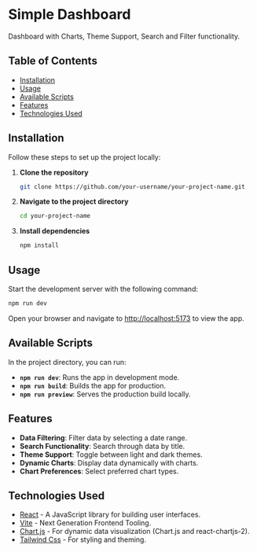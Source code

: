 # Simple Dashboard

Dashboard with Charts, Theme Support, Search and Filter functionality. 

## Table of Contents

- [Installation](#installation)
- [Usage](#usage)
- [Available Scripts](#available-scripts)
- [Features](#features)
- [Technologies Used](#technologies-used)

## Installation

Follow these steps to set up the project locally:

1. **Clone the repository**

   ```bash
   git clone https://github.com/your-username/your-project-name.git
   ```

2. **Navigate to the project directory**

   ```bash
   cd your-project-name
   ```

3. **Install dependencies**

   ```bash
   npm install
   ```

## Usage

Start the development server with the following command:

```bash
npm run dev
```

Open your browser and navigate to [http://localhost:5173](http://localhost:5173) to view the app.

## Available Scripts

In the project directory, you can run:

- **`npm run dev`**: Runs the app in development mode.
- **`npm run build`**: Builds the app for production.
- **`npm run preview`**: Serves the production build locally.

## Features

- **Data Filtering**: Filter data by selecting a date range.
- **Search Functionality**: Search through data by title.
- **Theme Support**: Toggle between light and dark themes.
- **Dynamic Charts**: Display data dynamically with charts.
- **Chart Preferences**: Select preferred chart types.

## Technologies Used

- [React](https://reactjs.org/) - A JavaScript library for building user interfaces.
- [Vite](https://vitejs.dev/) - Next Generation Frontend Tooling.
- [Chart.js](https://www.chartjs.org/) - For dynamic data visualization (Chart.js and react-chartjs-2).
- [Tailwind Css](https://tailwindcss.com/) - For styling and theming.
